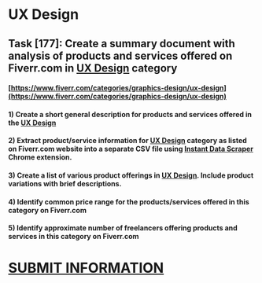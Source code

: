 # UX Design
## Task [177]: Create a summary document with analysis of products and services offered on Fiverr.com in [UX Design](https://www.fiverr.com/categories/graphics-design/ux-design) category
#### [https://www.fiverr.com/categories/graphics-design/ux-design](https://www.fiverr.com/categories/graphics-design/ux-design)
#### 1) Create a short general description for products and services offered in the [UX Design](https://www.fiverr.com/categories/graphics-design/ux-design)
#### 2) Extract product/service information for [UX Design](https://www.fiverr.com/categories/graphics-design/ux-design) category as listed on Fiverr.com website into a separate CSV file using [Instant Data Scraper](https://chrome.google.com/webstore/detail/instant-data-scraper/ofaokhiedipichpaobibbnahnkdoiiah) Chrome extension.
#### 3) Create a list of various product offerings in [UX Design](https://www.fiverr.com/categories/graphics-design/ux-design). Include product variations with brief descriptions.
#### 4) Identify common price range for the products/services offered in this category on Fiverr.com
#### 5) Identify approximate number of freelancers offering products and services in this category on Fiverr.com

# [SUBMIT INFORMATION](https://forms.office.com/r/8AEKjkLxKG)
